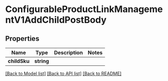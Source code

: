 # ConfigurableProductLinkManagementV1AddChildPostBody

## Properties
Name | Type | Description | Notes
------------ | ------------- | ------------- | -------------
**childSku** | **string** |  | 

[[Back to Model list]](../README.md#documentation-for-models) [[Back to API list]](../README.md#documentation-for-api-endpoints) [[Back to README]](../README.md)


